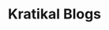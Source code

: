 ---
title: Kratikal Blogs
description: Cyber Security Blogs, News and Articles. Keep up-to-date with the latest news, articles, surveys, research on cyber security. Visit our cyber security blogs and find the latest cyber security trends.
url: https://kratikal.com/blog/
image:
    # url: '/assets/images/cafe.png'
    # alt: 'Cafe'
tags: ['blog']
pubDate: 2023-11-11
draft: false
---